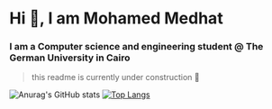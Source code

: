 # Hi 👋, I am Mohamed Medhat
### I am a Computer science and engineering student @ The German University in Cairo

> this readme is currently under construction 🚧

![Anurag's GitHub stats](https://github-readme-stats.vercel.app/api?username=mmedhat1910&count_private=true&show_icons=true&hide=issues)
[![Top Langs](https://github-readme-stats.vercel.app/api/top-langs/?username=mmedhat1910&layout=compact)](https://github.com/anuraghazra/github-readme-stats)

<!-- [![trophy](https://github-profile-trophy.vercel.app/?username=ryo-ma)](https://github.com/ryo-ma/github-profile-trophy) -->

<!-- [![Repos Badge](https://badges.pufler.dev/repos/mmedhat1910)](https://badges.pufler.dev) -->


<!-- [![Contributors Display](https://badges.pufler.dev/contributors/mmedhat1910/the-conqueror?size=50&padding=5&bots=true)](https://badges.pufler.dev) -->

<!-- [![GitHub Streak](http://github-readme-streak-stats.herokuapp.com?user=mmedhat1910&date_format=j%20M%5B%20Y%5D)](https://git.io/streak-stats) -->

<!--
**mmedhat1910/mmedhat1910** is a ✨ _special_ ✨ repository because its `README.md` (this file) appears on your GitHub profile.

Here are some ideas to get you started:

- 🔭 I’m currently working on ...
- 🌱 I’m currently learning ...
- 👯 I’m looking to collaborate on ...
- 🤔 I’m looking for help with ...
- 💬 Ask me about ...
- 📫 How to reach me: ...
- 😄 Pronouns: ...
- ⚡ Fun fact: ...
-->

